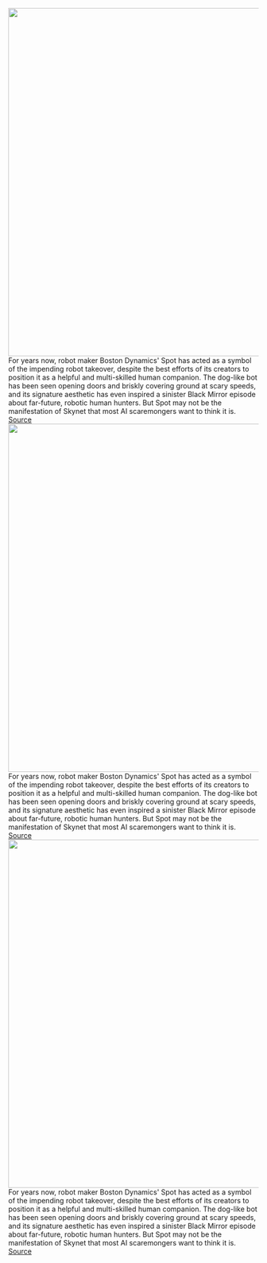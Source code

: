 <img src='https://cdn.vox-cdn.com/thumbor/TEX_tLguCd8qH67Tt8A538qjdXo=/0x0:2040x1360/1200x800/filters:focal(857x517:1183x843)/cdn.vox-cdn.com/uploads/chorus_image/image/66340037/bfarsace_190919_3680_0038.0.jpg' width='700px' /><br/>
For years now, robot maker Boston Dynamics' Spot has acted as a symbol of the impending robot takeover, despite the best efforts of its creators to position it as a helpful and multi-skilled human companion. The dog-like bot has been seen opening doors and briskly covering ground at scary speeds, and its signature aesthetic has even inspired a sinister Black Mirror episode about far-future, robotic human hunters. But Spot may not be the manifestation of Skynet that most AI scaremongers want to think it is.
<a href='https://www.theverge.com/2020/2/19/21144648/boston-dynamics-spot-robot-mass-state-police-trial-issues'> Source <a/><img src='https://cdn.vox-cdn.com/thumbor/TEX_tLguCd8qH67Tt8A538qjdXo=/0x0:2040x1360/1200x800/filters:focal(857x517:1183x843)/cdn.vox-cdn.com/uploads/chorus_image/image/66340037/bfarsace_190919_3680_0038.0.jpg' width='700px' /><br/>
For years now, robot maker Boston Dynamics' Spot has acted as a symbol of the impending robot takeover, despite the best efforts of its creators to position it as a helpful and multi-skilled human companion. The dog-like bot has been seen opening doors and briskly covering ground at scary speeds, and its signature aesthetic has even inspired a sinister Black Mirror episode about far-future, robotic human hunters. But Spot may not be the manifestation of Skynet that most AI scaremongers want to think it is.
<a href='https://www.theverge.com/2020/2/19/21144648/boston-dynamics-spot-robot-mass-state-police-trial-issues'> Source <a/><img src='https://cdn.vox-cdn.com/thumbor/TEX_tLguCd8qH67Tt8A538qjdXo=/0x0:2040x1360/1200x800/filters:focal(857x517:1183x843)/cdn.vox-cdn.com/uploads/chorus_image/image/66340037/bfarsace_190919_3680_0038.0.jpg' width='700px' /><br/>
For years now, robot maker Boston Dynamics' Spot has acted as a symbol of the impending robot takeover, despite the best efforts of its creators to position it as a helpful and multi-skilled human companion. The dog-like bot has been seen opening doors and briskly covering ground at scary speeds, and its signature aesthetic has even inspired a sinister Black Mirror episode about far-future, robotic human hunters. But Spot may not be the manifestation of Skynet that most AI scaremongers want to think it is.
<a href='https://www.theverge.com/2020/2/19/21144648/boston-dynamics-spot-robot-mass-state-police-trial-issues'> Source <a/>